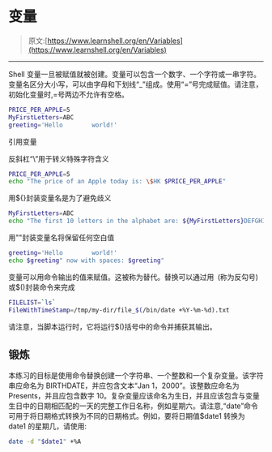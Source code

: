 # 变量

> 原文:[https://www.learnshell.org/en/Variables](https://www.learnshell.org/en/Variables)

* * *

Shell 变量一旦被赋值就被创建。变量可以包含一个数字、一个字符或一串字符。变量名区分大小写，可以由字母和下划线“_”组成。使用“=”号完成赋值。请注意，初始化变量时,=号两边不允许有空格。

```sh
PRICE_PER_APPLE=5
MyFirstLetters=ABC
greeting='Hello        world!' 
```

引用变量

反斜杠“\”用于转义特殊字符含义

```sh
PRICE_PER_APPLE=5
echo "The price of an Apple today is: \$HK $PRICE_PER_APPLE" 
```

用${}封装变量名是为了避免歧义

```sh
MyFirstLetters=ABC
echo "The first 10 letters in the alphabet are: ${MyFirstLetters}DEFGHIJ" 
```

用""封装变量名将保留任何空白值

```sh
greeting='Hello        world!'
echo $greeting" now with spaces: $greeting" 
```

变量可以用命令输出的值来赋值。这被称为替代。替换可以通过用` `(称为反勾号)或$()封装命令来完成

```sh
FILELIST=`ls`
FileWithTimeStamp=/tmp/my-dir/file_$(/bin/date +%Y-%m-%d).txt 
```

请注意，当脚本运行时，它将运行$()括号中的命令并捕获其输出。

## 锻炼

本练习的目标是使用命令替换创建一个字符串、一个整数和一个复杂变量。该字符串应命名为 BIRTHDATE，并应包含文本“Jan 1，2000”。该整数应命名为 Presents，并且应包含数字 10。复杂变量应该命名为生日，并且应该包含与变量生日中的日期相匹配的一天的完整工作日名称，例如星期六。请注意,“date”命令可用于将日期格式转换为不同的日期格式。例如，要将日期值$date1 转换为 date1 的星期几，请使用:

```sh
date -d "$date1" +%A 
```